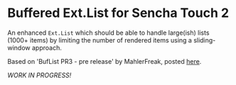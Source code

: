 Buffered Ext.List for Sencha Touch 2
====================================

An enhanced `Ext.List` which should be able to handle large(ish) lists (1000+
items) by limiting the number of rendered items using a sliding-window
approach.

Based on 'BufList PR3 - pre release' by MahlerFreak, posted 
[here](http://www.sencha.com/forum/showthread.php?121225-High-Performance-Large-List-component-UxBufferedList&p=781302&viewfull=1#post781302).

*WORK IN PROGRESS!*
